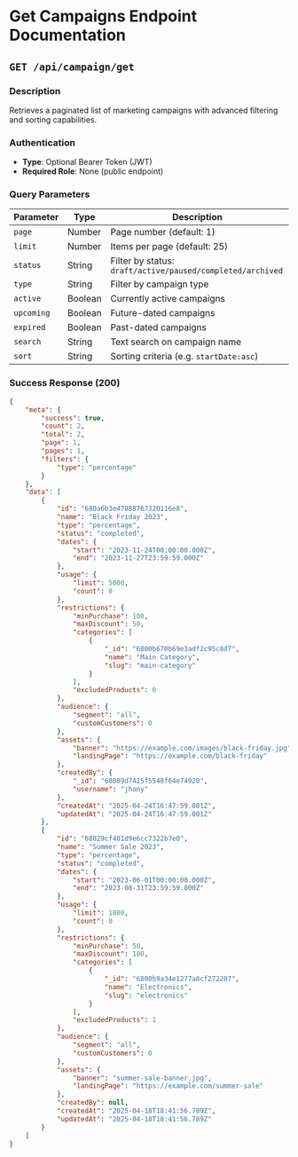 # Get Campaigns Endpoint Documentation

## `GET /api/campaign/get`

### Description
Retrieves a paginated list of marketing campaigns with advanced filtering and sorting capabilities.

### Authentication
- **Type**: Optional Bearer Token (JWT)
- **Required Role**: None (public endpoint)

### Query Parameters
| Parameter | Type | Description |
|-----------|------|-------------|
| `page` | Number | Page number (default: 1) |
| `limit` | Number | Items per page (default: 25) |
| `status` | String | Filter by status: `draft/active/paused/completed/archived` |
| `type` | String | Filter by campaign type |
| `active` | Boolean | Currently active campaigns |
| `upcoming` | Boolean | Future-dated campaigns |
| `expired` | Boolean | Past-dated campaigns |
| `search` | String | Text search on campaign name |
| `sort` | String | Sorting criteria (e.g. `startDate:asc`) |

### Success Response (200)
```json
{
    "meta": {
        "success": true,
        "count": 2,
        "total": 2,
        "page": 1,
        "pages": 1,
        "filters": {
            "type": "percentage"
        }
    },
    "data": [
        {
            "id": "680a6b3e47888767320116e8",
            "name": "Black Friday 2023",
            "type": "percentage",
            "status": "completed",
            "dates": {
                "start": "2023-11-24T00:00:00.000Z",
                "end": "2023-11-27T23:59:59.000Z"
            },
            "usage": {
                "limit": 5000,
                "count": 0
            },
            "restrictions": {
                "minPurchase": 100,
                "maxDiscount": 50,
                "categories": [
                    {
                        "_id": "6800b670b69e3adf2c95c8d7",
                        "name": "Main Category",
                        "slug": "main-category"
                    }
                ],
                "excludedProducts": 0
            },
            "audience": {
                "segment": "all",
                "customCustomers": 0
            },
            "assets": {
                "banner": "https://example.com/images/black-friday.jpg",
                "landingPage": "https://example.com/black-friday"
            },
            "createdBy": {
                "_id": "68089d7425f5548f64e74920",
                "username": "jhony"
            },
            "createdAt": "2025-04-24T16:47:59.001Z",
            "updatedAt": "2025-04-24T16:47:59.001Z"
        },
        {
            "id": "68029cf401d9e6cc7322b7e0",
            "name": "Summer Sale 2023",
            "type": "percentage",
            "status": "completed",
            "dates": {
                "start": "2023-06-01T00:00:00.000Z",
                "end": "2023-08-31T23:59:59.000Z"
            },
            "usage": {
                "limit": 1000,
                "count": 0
            },
            "restrictions": {
                "minPurchase": 50,
                "maxDiscount": 100,
                "categories": [
                    {
                        "_id": "6800b9a34e1277a8cf272207",
                        "name": "Electronics",
                        "slug": "electronics"
                    }
                ],
                "excludedProducts": 1
            },
            "audience": {
                "segment": "all",
                "customCustomers": 0
            },
            "assets": {
                "banner": "summer-sale-banner.jpg",
                "landingPage": "https://example.com/summer-sale"
            },
            "createdBy": null,
            "createdAt": "2025-04-18T18:41:56.789Z",
            "updatedAt": "2025-04-18T18:41:56.789Z"
        }
    ]
}